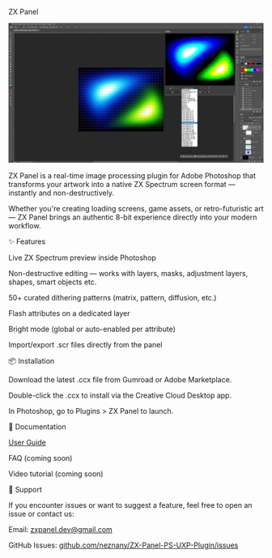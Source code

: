 ZX Panel

![Panel in Photoshop](./screenshots/zx-panel-screenshot-1.png)

ZX Panel is a real-time image processing plugin for Adobe Photoshop that transforms your artwork into a native ZX Spectrum screen format — instantly and non-destructively.

Whether you're creating loading screens, game assets, or retro-futuristic art — ZX Panel brings an authentic 8-bit experience directly into your modern workflow.

✨ Features

Live ZX Spectrum preview inside Photoshop

Non-destructive editing — works with layers, masks, adjustment layers, shapes, smart objects etc.

50+ curated dithering patterns (matrix, pattern, diffusion, etc.)

Flash attributes on a dedicated layer

Bright mode (global or auto-enabled per attribute)

Import/export .scr files directly from the panel

📦 Installation

Download the latest .ccx file from Gumroad or Adobe Marketplace.

Double-click the .ccx to install via the Creative Cloud Desktop app.

In Photoshop, go to Plugins > ZX Panel to launch.

📘 Documentation

[User Guide](docs/HELP.md)

FAQ (coming soon)

Video tutorial (coming soon)

🐞 Support

If you encounter issues or want to suggest a feature, feel free to open an issue or contact us:

Email: [zxpanel.dev@gmail.com](mailto:zxpanel.dev@gmail.com)

GitHub Issues: [github.com/neznany/ZX-Panel-PS-UXP-Plugin/issues](https://github.com/Neznany/ZX-Panel-PS-UXP-Plugin)

